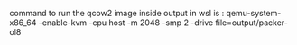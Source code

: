 command to run the qcow2 image inside output in wsl is : qemu-system-x86_64
-enable-kvm
-cpu host
-m 2048
-smp 2
-drive file=output/packer-ol8
